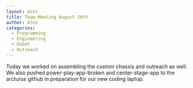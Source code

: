 ```yaml
---
layout: post
title: Team Meeting August 26th
author: Alex
categories:
  - Programming
  - Engineering
  - Robot
  - Outreach
---
```

Today we worked on assembling the custom chassis and outreach as well. We also pushed power-play-app-broken and center-stage-app to the arcturus github in preparation for our new coding laptop.